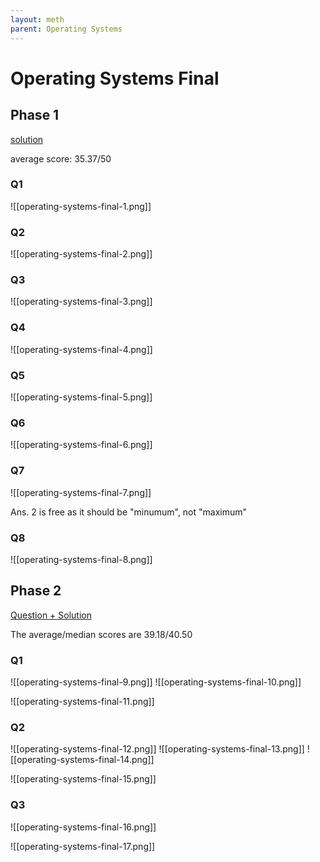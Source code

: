 ```yaml
---
layout: meth
parent: Operating Systems
---
```


# Operating Systems Final

## Phase 1

[solution](https://docs.google.com/document/d/1o7xWxHXRWQiYI9BRo2M4NVfu81do2Pf3rtUsunVlQZA/)

average score: 35.37/50

### Q1

![[operating-systems-final-1.png]]

### Q2

![[operating-systems-final-2.png]]

### Q3

![[operating-systems-final-3.png]]

### Q4

![[operating-systems-final-4.png]]

### Q5

![[operating-systems-final-5.png]]

### Q6

![[operating-systems-final-6.png]]

### Q7

![[operating-systems-final-7.png]]

Ans. 2 is free as it should be "minumum", not "maximum" 

### Q8

![[operating-systems-final-8.png]]

## Phase 2

[Question + Solution](OS_Final_Phase2_Solution.pdf)

The average/median scores are 39.18/40.50

### Q1

![[operating-systems-final-9.png]]
![[operating-systems-final-10.png]]

![[operating-systems-final-11.png]]

### Q2

![[operating-systems-final-12.png]]
![[operating-systems-final-13.png]]
![[operating-systems-final-14.png]]

![[operating-systems-final-15.png]]

### Q3

![[operating-systems-final-16.png]]

![[operating-systems-final-17.png]]
